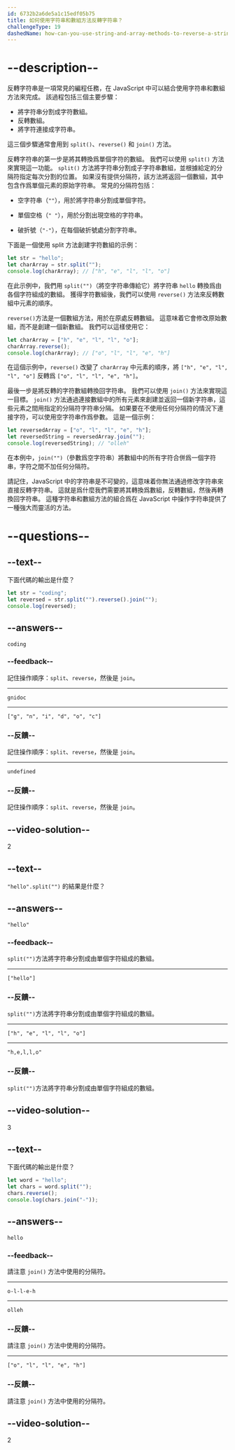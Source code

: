 ```yaml
---
id: 6732b2a6de5a1c15edf05b75
title: 如何使用字符串和數組方法反轉字符串？
challengeType: 19
dashedName: how-can-you-use-string-and-array-methods-to-reverse-a-string
---
```


# --description--

反轉字符串是一項常見的編程任務，在 JavaScript 中可以結合使用字符串和數組方法來完成。 該過程包括三個主要步驟：

- 將字符串分割成字符數組。
- 反轉數組。
- 將字符連接成字符串。

這三個步驟通常會用到 `split()`、`reverse()` 和 `join()` 方法。

反轉字符串的第一步是將其轉換爲單個字符的數組。 我們可以使用 `split()` 方法來實現這一功能。 `split()` 方法將字符串分割成子字符串數組，並根據給定的分隔符指定每次分割的位置。 如果沒有提供分隔符，該方法將返回一個數組，其中包含作爲單個元素的原始字符串。 常見的分隔符包括：

- 空字符串（`""`），用於將字符串分割成單個字符。

- 單個空格（`" "`），用於分割出現空格的字符串。

- 破折號（`"-"`），在每個破折號處分割字符串。

下面是一個使用 split 方法創建字符數組的示例：

```js
let str = "hello";
let charArray = str.split("");
console.log(charArray); // ["h", "e", "l", "l", "o"]
```

在此示例中，我們用 `split("")`（將空字符串傳給它）將字符串 `hello` 轉換爲由各個字符組成的數組。 獲得字符數組後，我們可以使用 `reverse()` 方法來反轉數組中元素的順序。

`reverse()`方法是一個數組方法，用於在原處反轉數組。 這意味着它會修改原始數組，而不是創建一個新數組。 我們可以這樣使用它：

```js
let charArray = ["h", "e", "l", "l", "o"];
charArray.reverse();
console.log(charArray); // ["o", "l", "l", "e", "h"]
```

在這個示例中，`reverse()` 改變了 `charArray` 中元素的順序，將 `["h", "e", "l", "l", "o"]` 反轉爲 `["o", "l", "l", "e", "h"]`。

最後一步是將反轉的字符數組轉換回字符串。 我們可以使用 `join()` 方法來實現這一目標。 `join()` 方法通過連接數組中的所有元素來創建並返回一個新字符串，這些元素之間用指定的分隔符字符串分隔。 如果要在不使用任何分隔符的情況下連接字符，可以使用空字符串作爲參數。 這是一個示例：

```js
let reversedArray = ["o", "l", "l", "e", "h"];
let reversedString = reversedArray.join("");
console.log(reversedString); // "olleh"
```

在本例中，`join("")`（參數爲空字符串）將數組中的所有字符合併爲一個字符串，字符之間不加任何分隔符。

請記住，JavaScript 中的字符串是不可變的，這意味着你無法通過修改字符串來直接反轉字符串。 這就是爲什麼我們需要將其轉換爲數組，反轉數組，然後再轉換回字符串。 這種字符串和數組方法的組合爲在 JavaScript 中操作字符串提供了一種強大而靈活的方法。

# --questions--

## --text--

下面代碼的輸出是什麼？

```js
let str = "coding";
let reversed = str.split("").reverse().join("");
console.log(reversed);
```

## --answers--

`coding`

### --feedback--

記住操作順序：`split`、`reverse`，然後是 `join`。

---

`gnidoc`

---

`["g", "n", "i", "d", "o", "c"]`

### --反饋--

記住操作順序：`split`、`reverse`，然後是 `join`。

---

`undefined`

### --反饋--

記住操作順序：`split`、`reverse`，然後是 `join`。

## --video-solution--

2

## --text--

`"hello".split("")` 的結果是什麼？

## --answers--

`"hello"`

### --feedback--

`split("")`方法將字符串分割成由單個字符組成的數組。

---

`["hello"]`

### --反饋--

`split("")`方法將字符串分割成由單個字符組成的數組。

---

`["h", "e", "l", "l", "o"]`

---

`"h,e,l,l,o"`

### --反饋--

`split("")`方法將字符串分割成由單個字符組成的數組。

## --video-solution--

3

## --text--

下面代碼的輸出是什麼？

```js
let word = "hello";
let chars = word.split("");
chars.reverse();
console.log(chars.join("-"));
```

## --answers--

`hello`

### --feedback--

請注意 `join()` 方法中使用的分隔符。

---

`o-l-l-e-h`

---

`olleh`

### --反饋--

請注意 `join()` 方法中使用的分隔符。

---

`["o", "l", "l", "e", "h"]`

### --反饋--

請注意 `join()` 方法中使用的分隔符。

## --video-solution--

2
